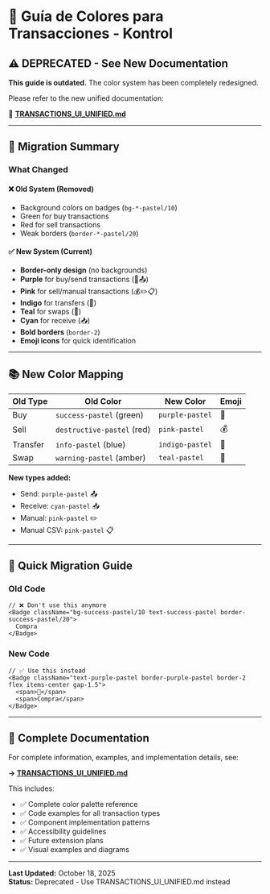 # 💸 Guía de Colores para Transacciones - Kontrol

## ⚠️ DEPRECATED - See New Documentation

**This guide is outdated.** The color system has been completely redesigned.

Please refer to the new unified documentation:

📖 **[TRANSACTIONS_UI_UNIFIED.md](./TRANSACTIONS_UI_UNIFIED.md)**

---

## 🔄 Migration Summary

### What Changed

#### ❌ Old System (Removed)
- Background colors on badges (`bg-*-pastel/10`)
- Green for buy transactions
- Red for sell transactions
- Weak borders (`border-*-pastel/20`)

#### ✅ New System (Current)
- **Border-only design** (no backgrounds)
- **Purple** for buy/send transactions (🛒📤)
- **Pink** for sell/manual transactions (💰✏️📋)
- **Indigo** for transfers (🔄)
- **Teal** for swaps (🔀)
- **Cyan** for receive (📥)
- **Bold borders** (`border-2`)
- **Emoji icons** for quick identification

---

## 📚 New Color Mapping

| Old Type | Old Color | New Color | Emoji |
|----------|-----------|-----------|-------|
| Buy | `success-pastel` (green) | `purple-pastel` | 🛒 |
| Sell | `destructive-pastel` (red) | `pink-pastel` | 💰 |
| Transfer | `info-pastel` (blue) | `indigo-pastel` | 🔄 |
| Swap | `warning-pastel` (amber) | `teal-pastel` | 🔀 |

**New types added:**
- Send: `purple-pastel` 📤
- Receive: `cyan-pastel` 📥
- Manual: `pink-pastel` ✏️
- Manual CSV: `pink-pastel` 📋

---

## 🎯 Quick Migration Guide

### Old Code
```tsx
// ❌ Don't use this anymore
<Badge className="bg-success-pastel/10 text-success-pastel border-success-pastel/20">
  Compra
</Badge>
```

### New Code
```tsx
// ✅ Use this instead
<Badge className="text-purple-pastel border-purple-pastel border-2 flex items-center gap-1.5">
  <span>🛒</span>
  <span>Compra</span>
</Badge>
```

---

## 📖 Complete Documentation

For complete information, examples, and implementation details, see:

**→ [TRANSACTIONS_UI_UNIFIED.md](./TRANSACTIONS_UI_UNIFIED.md)**

This includes:
- ✅ Complete color palette reference
- ✅ Code examples for all transaction types
- ✅ Component implementation patterns
- ✅ Accessibility guidelines
- ✅ Future extension plans
- ✅ Visual examples and diagrams

---

**Last Updated:** October 18, 2025  
**Status:** Deprecated - Use TRANSACTIONS_UI_UNIFIED.md instead
